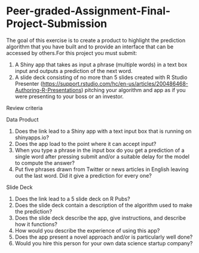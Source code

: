 # Peer-graded-Assignment-Final-Project-Submission

The goal of this exercise is to create a product to highlight the prediction algorithm that you have built and to provide an interface that can be accessed by others.For this project you must submit:<br>
1.  A Shiny app that takes as input a phrase (multiple words) in a text box input and outputs a prediction of the next word.<br>
2.  A slide deck consisting of no more than 5 slides created with R Studio Presenter (https://support.rstudio.com/hc/en-us/articles/200486468-Authoring-R-Presentations) pitching your algorithm and app as if you were presenting to your boss or an investor.<br>

Review criteria<br>

Data Product<br>
1.  Does the link lead to a Shiny app with a text input box that is running on shinyapps.io?<br>
2.  Does the app load to the point where it can accept input?<br>
3.  When you type a phrase in the input box do you get a prediction of a single word after pressing submit and/or a suitable delay for the model to compute the answer?<br>
4.  Put five phrases drawn from Twitter or news articles in English leaving out the last word. Did it give a prediction for every one?<br>

Slide Deck<br>
1.  Does the link lead to a 5 slide deck on R Pubs?<br>
2.  Does the slide deck contain a description of the algorithm used to make the prediction?<br>
3.  Does the slide deck describe the app, give instructions, and describe how it functions?<br>
4.  How would you describe the experience of using this app?<br>
5.  Does the app present a novel approach and/or is particularly well done?<br>
6.  Would you hire this person for your own data science startup company?<br>
